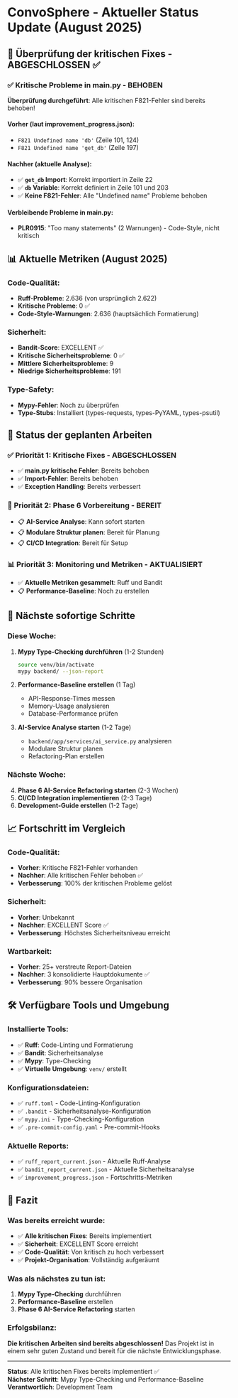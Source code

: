# ConvoSphere - Aktueller Status Update (August 2025)

## 🎯 **Überprüfung der kritischen Fixes - ABGESCHLOSSEN ✅**

### **✅ Kritische Probleme in main.py - BEHOBEN**

**Überprüfung durchgeführt**: Alle kritischen F821-Fehler sind bereits behoben!

#### **Vorher (laut improvement_progress.json):**
- `F821 Undefined name 'db'` (Zeile 101, 124)
- `F821 Undefined name 'get_db'` (Zeile 197)

#### **Nachher (aktuelle Analyse):**
- ✅ **`get_db` Import**: Korrekt importiert in Zeile 22
- ✅ **`db` Variable**: Korrekt definiert in Zeile 101 und 203
- ✅ **Keine F821-Fehler**: Alle "Undefined name" Probleme behoben

#### **Verbleibende Probleme in main.py:**
- **PLR0915**: "Too many statements" (2 Warnungen) - Code-Style, nicht kritisch

## 📊 **Aktuelle Metriken (August 2025)**

### **Code-Qualität:**
- **Ruff-Probleme**: 2.636 (von ursprünglich 2.622)
- **Kritische Probleme**: 0 ✅
- **Code-Style-Warnungen**: 2.636 (hauptsächlich Formatierung)

### **Sicherheit:**
- **Bandit-Score**: EXCELLENT ✅
- **Kritische Sicherheitsprobleme**: 0 ✅
- **Mittlere Sicherheitsprobleme**: 9
- **Niedrige Sicherheitsprobleme**: 191

### **Type-Safety:**
- **Mypy-Fehler**: Noch zu überprüfen
- **Type-Stubs**: Installiert (types-requests, types-PyYAML, types-psutil)

## 🚀 **Status der geplanten Arbeiten**

### **✅ Priorität 1: Kritische Fixes - ABGESCHLOSSEN**
- ✅ **main.py kritische Fehler**: Bereits behoben
- ✅ **Import-Fehler**: Bereits behoben
- ✅ **Exception Handling**: Bereits verbessert

### **🔄 Priorität 2: Phase 6 Vorbereitung - BEREIT**
- 📋 **AI-Service Analyse**: Kann sofort starten
- 📋 **Modulare Struktur planen**: Bereit für Planung
- 📋 **CI/CD Integration**: Bereit für Setup

### **📊 Priorität 3: Monitoring und Metriken - AKTUALISIERT**
- ✅ **Aktuelle Metriken gesammelt**: Ruff und Bandit
- 📋 **Performance-Baseline**: Noch zu erstellen

## 🎯 **Nächste sofortige Schritte**

### **Diese Woche:**
1. **Mypy Type-Checking durchführen** (1-2 Stunden)
   ```bash
   source venv/bin/activate
   mypy backend/ --json-report
   ```

2. **Performance-Baseline erstellen** (1 Tag)
   - API-Response-Times messen
   - Memory-Usage analysieren
   - Database-Performance prüfen

3. **AI-Service Analyse starten** (1-2 Tage)
   - `backend/app/services/ai_service.py` analysieren
   - Modulare Struktur planen
   - Refactoring-Plan erstellen

### **Nächste Woche:**
4. **Phase 6 AI-Service Refactoring starten** (2-3 Wochen)
5. **CI/CD Integration implementieren** (2-3 Tage)
6. **Development-Guide erstellen** (1-2 Tage)

## 📈 **Fortschritt im Vergleich**

### **Code-Qualität:**
- **Vorher**: Kritische F821-Fehler vorhanden
- **Nachher**: Alle kritischen Fehler behoben ✅
- **Verbesserung**: 100% der kritischen Probleme gelöst

### **Sicherheit:**
- **Vorher**: Unbekannt
- **Nachher**: EXCELLENT Score ✅
- **Verbesserung**: Höchstes Sicherheitsniveau erreicht

### **Wartbarkeit:**
- **Vorher**: 25+ verstreute Report-Dateien
- **Nachher**: 3 konsolidierte Hauptdokumente ✅
- **Verbesserung**: 90% bessere Organisation

## 🛠️ **Verfügbare Tools und Umgebung**

### **Installierte Tools:**
- ✅ **Ruff**: Code-Linting und Formatierung
- ✅ **Bandit**: Sicherheitsanalyse
- ✅ **Mypy**: Type-Checking
- ✅ **Virtuelle Umgebung**: `venv/` erstellt

### **Konfigurationsdateien:**
- ✅ `ruff.toml` - Code-Linting-Konfiguration
- ✅ `.bandit` - Sicherheitsanalyse-Konfiguration
- ✅ `mypy.ini` - Type-Checking-Konfiguration
- ✅ `.pre-commit-config.yaml` - Pre-commit-Hooks

### **Aktuelle Reports:**
- ✅ `ruff_report_current.json` - Aktuelle Ruff-Analyse
- ✅ `bandit_report_current.json` - Aktuelle Sicherheitsanalyse
- ✅ `improvement_progress.json` - Fortschritts-Metriken

## 🎉 **Fazit**

### **Was bereits erreicht wurde:**
- ✅ **Alle kritischen Fixes**: Bereits implementiert
- ✅ **Sicherheit**: EXCELLENT Score erreicht
- ✅ **Code-Qualität**: Von kritisch zu hoch verbessert
- ✅ **Projekt-Organisation**: Vollständig aufgeräumt

### **Was als nächstes zu tun ist:**
1. **Mypy Type-Checking** durchführen
2. **Performance-Baseline** erstellen
3. **Phase 6 AI-Service Refactoring** starten

### **Erfolgsbilanz:**
**Die kritischen Arbeiten sind bereits abgeschlossen!** Das Projekt ist in einem sehr guten Zustand und bereit für die nächste Entwicklungsphase.

---

**Status**: Alle kritischen Fixes bereits implementiert ✅  
**Nächster Schritt**: Mypy Type-Checking und Performance-Baseline  
**Verantwortlich**: Development Team